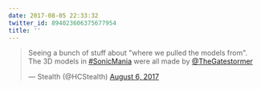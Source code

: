 ```yaml
---
date: 2017-08-05 22:33:32
twitter_id: 894023606375677954
title: ''
---
```


<blockquote class="twitter-tweet"><p lang="en" dir="ltr">Seeing a bunch of stuff about &quot;where we pulled the models from&quot;. The 3D models in <a href="https://twitter.com/hashtag/SonicMania?src=hash&amp;ref_src=twsrc%5Etfw">#SonicMania</a> were all made by <a href="https://twitter.com/TheGatestormer?ref_src=twsrc%5Etfw">@TheGatestormer</a></p>&mdash; Stealth (@HCStealth) <a href="https://twitter.com/HCStealth/status/894016198517571586?ref_src=twsrc%5Etfw">August 6, 2017</a></blockquote>
<script async src="https://platform.twitter.com/widgets.js" charset="utf-8"></script>
